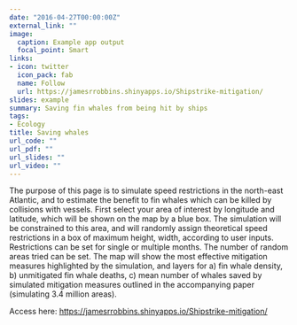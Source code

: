 ```yaml
---
date: "2016-04-27T00:00:00Z"
external_link: ""
image:
  caption: Example app output
  focal_point: Smart
links:
- icon: twitter
  icon_pack: fab
  name: Follow
  url: https://jamesrrobbins.shinyapps.io/Shipstrike-mitigation/
slides: example
summary: Saving fin whales from being hit by ships
tags:
- Ecology
title: Saving whales
url_code: ""
url_pdf: ""
url_slides: ""
url_video: ""
---
```


The purpose of this page is to simulate speed restrictions in the north-east Atlantic, and to estimate the benefit to fin whales which can be killed by collisions with vessels. First select your area of interest by longitude and latitude, which will be shown on the map by a blue box. The simulation will be constrained to this area, and will randomly assign theoretical speed restrictions in a box of maximum height, width, according to user inputs. Restrictions can be set for single or multiple months. The number of random areas tried can be set. The map will show the most effective mitigation measures highlighted by the simulation, and layers for a) fin whale density, b) unmitigated fin whale deaths, c) mean number of whales saved by simulated mitigation measures outlined in the accompanying paper (simulating 3.4 million areas).

Access here: https://jamesrrobbins.shinyapps.io/Shipstrike-mitigation/
